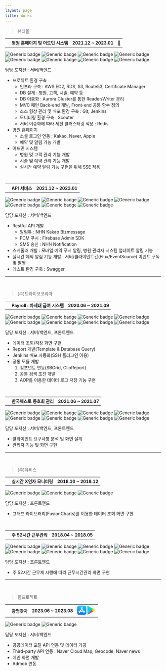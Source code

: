 ```yaml
---
layout: page
title: Works
---
```


> 뷰티올
> <br>

<table>
    <th class="th-basic2"><i class="fas fa-check"></i></th>
	<th>병원 홈페이지 및 어드민 시스템</th>
    <th class="th-basic">2021.12 ~ 2023.01</th> 
    <th><a href="https://shxrecord.tistory.com/288" title="프로젝트 회고">📝</a></th>   
</table>

![Generic badge](https://img.shields.io/badge/-SpringBoot-99ff99?style=flat&logo=spring&logoColor=black) ![Generic badge](https://img.shields.io/badge/-JAVA-cce6ff?style=flat&logo=java&logoColor=black) ![Generic badge](https://img.shields.io/badge/-Javascript-cce6ff?style=flat&logo=javascript&logoColor=black) ![Generic badge](https://img.shields.io/badge/-JSP-cce6ff?style=flat&logo=jsp&logoColor=black) ![Generic badge](https://img.shields.io/badge/-MyBatis-80c1ff?style=flat&logo=mybatis&logoColor=black) ![Generic badge](https://img.shields.io/badge/-MySQL-FA5C5C?style=flat&logo=mysql&logoColor=white)
![Generic badge](https://img.shields.io/badge/-Git-654FF0?style=flat&logo=git&logoColor=white) ![Generic badge](https://img.shields.io/badge/-Jenkins-654FF0?style=flat&logo=JENKINS&logoColor=white)

<span class="works-position">
    <i class="fas fa-check"></i>
    <span>담당 포지션</span> : 서버/백엔드
</span>

- 프로젝트 환경 구축
  - 인프라 구축 : AWS EC2, RDS, S3, Route53, Certificate Manager
  - DB 설계 : 병원, 고객, 시술, 예약 등
  - DB 이중화 : Aurora Cluster를 통한 Reader/Writer 분리
  - MVC 패턴 Back-end 개발, Front-end 공통 함수 정의
  - 소스 형상 관리 및 배포 환경 구축 : Git, Jenkins
  - 모니터링 환경 구축 : Scouter
  - 서버 이중화에 따라 세션 클러스터링 적용 : Redis
- 병원 홈페이지
  - 소셜 로그인 연동 : Kakao, Naver, Apple
  - 예약 및 알림 기능 개발
- 어드민 시스템
  - 병원 및 고객 관리 기능 개발
  - 시술 및 예약 관리 기능 개발
  - 실시간 예약 알림 기능 구현을 위해 SSE 적용

<br>

<table>
    <th class="th-basic2"><i class="fas fa-check"></i></th>
	<th>API 서비스</th>
    <th class="th-basic">2021.12 ~ 2023.01</th>    
</table>

![Generic badge](https://img.shields.io/badge/-SpringBoot-99ff99?style=flat&logo=spring&logoColor=black) ![Generic badge](https://img.shields.io/badge/-JAVA-cce6ff?style=flat&logo=java&logoColor=black) ![Generic badge](https://img.shields.io/badge/-JPA-80c1ff?style=flat&logo=jpa&logoColor=black) ![Generic badge](https://img.shields.io/badge/-MyBatis-80c1ff?style=flat&logo=mybatis&logoColor=black) ![Generic badge](https://img.shields.io/badge/-MySQL-FA5C5C?style=flat&logo=mysql&logoColor=white)
![Generic badge](https://img.shields.io/badge/-Git-654FF0?style=flat&logo=git&logoColor=white) ![Generic badge](https://img.shields.io/badge/-Jenkins-654FF0?style=flat&logo=JENKINS&logoColor=white)

<span class="works-position">
    <i class="fas fa-check"></i>
    <span>담당 포지션</span> : 서버/백엔드
</span>

- Restful API 개발
  - 알림톡 : NHN Kakao Bizmessage
  - FCM 푸시 : Firebase Admin SDK
  - SMS 송신 : NHN Notification
- 스케줄러 개발 : 모바일 예약 푸시 알림, 병원 관리자 시스템 업데이트 알림 기능
- 실시간 예약 알림 기능 개발 : 서버/클라이언트간(Flux/EventSource) 이벤트 구독 및 발행
- 테스트 환경 구축 : Swagger

---

<br>

> (주)트라이코코리아
> <br>

<table>
    <th class="th-basic2"><i class="fas fa-check"></i></th>
	<th>Payroll : 차세대 급여 시스템</th>
    <th class="th-basic">2020.06 ~ 2021.09</th>    
</table>

![Generic badge](https://img.shields.io/badge/-SpringFramework-99ff99?style=flat&logo=spring&logoColor=black) ![Generic badge](https://img.shields.io/badge/-JAVA-cce6ff?style=flat&logo=java&logoColor=black) ![Generic badge](https://img.shields.io/badge/-jquery-cce6ff?style=flat&logo=jquery&logoColor=black) ![Generic badge](https://img.shields.io/badge/-JSP-cce6ff?style=flat&logo=jsp&logoColor=black) ![Generic badge](https://img.shields.io/badge/-MyBatis-80c1ff?style=flat&logo=mybatis&logoColor=black) ![Generic badge](https://img.shields.io/badge/-Oracle-FA5C5C?style=flat&logo=oracle&logoColor=white)
![Generic badge](https://img.shields.io/badge/-SVN-654FF0?style=flat&logo=subversion&logoColor=white) ![Generic badge](https://img.shields.io/badge/-Jenkins-654FF0?style=flat&logo=JENKINS&logoColor=white)

<span class="works-position">
    <i class="fas fa-check"></i>
    <span>담당 포지션</span> : 서버/백엔드, 프론트엔드
</span>

- 데이터 조회/저장 화면 구현
- Report 개발(Template & Database Query)
- Jenkins 배포 자동화(SSH 플러그인 이용)
- 공통 모듈 개발
  1. 컴포넌트 연동(SBGrid, ClipReport)
  2. 공통 검색 조건 개발
  3. AOP를 이용한 데이터 로그 저장 기능 구현

<br>

<table>
    <th class="th-basic2"><i class="fas fa-check"></i></th>
	<th>한국훼스토 동호회 관리</th>
    <th class="th-basic">2021.06 ~ 2021.07</th>    
</table>

![Generic badge](https://img.shields.io/badge/-SpringFramework-99ff99?style=flat&logo=spring&logoColor=black) ![Generic badge](https://img.shields.io/badge/-JAVA-cce6ff?style=flat&logo=java&logoColor=black) ![Generic badge](https://img.shields.io/badge/-jquery-cce6ff?style=flat&logo=jquery&logoColor=black) ![Generic badge](https://img.shields.io/badge/-JSP-cce6ff?style=flat&logo=jsp&logoColor=black) ![Generic badge](https://img.shields.io/badge/-MyBatis-80c1ff?style=flat&logo=mybatis&logoColor=black) ![Generic badge](https://img.shields.io/badge/-Oracle-FA5C5C?style=flat&logo=oracle&logoColor=white)
![Generic badge](https://img.shields.io/badge/-SVN-654FF0?style=flat&logo=subversion&logoColor=white) ![Generic badge](https://img.shields.io/badge/-Jenkins-654FF0?style=flat&logo=JENKINS&logoColor=white)

<span class="works-position">
    <i class="fas fa-check"></i>
    <span>담당 포지션</span> : 서버/백엔드, 프론트엔드
</span>

- 클라이언트 요구사항 분석 및 화면 설계
- 관리자 기능 및 화면 구현

---

<br>

> (주)유비스
> <br>

<table>
    <th class="th-basic2"><i class="fas fa-check"></i></th>
	<th>실시간 X인자 모니터링</th>
    <th class="th-basic">2018.10 ~ 2018.12</th>    
</table>

![Generic badge](https://img.shields.io/badge/-ASP-cce6ff?style=flat&logo=ASP&logoColor=black) ![Generic badge](https://img.shields.io/badge/-Javascript-cce6ff?style=flat&logo=javascript&logoColor=black) ![Generic badge](https://img.shields.io/badge/-MSSQL-FA5C5C?style=flat&logo=MSSQL&logoColor=white)

<span class="works-position">
    <i class="fas fa-check"></i>
    <span>담당 포지션</span> : 프론트엔드
</span>

- 그래프 라이브러리(FusionCharts)를 이용한 데이터 조회 화면 구현

<br>

<table>
    <th class="th-basic2"><i class="fas fa-check"></i></th>
	<th>주 52시간 근무관리</th>
    <th class="th-basic">2018.04 ~ 2018.05</th>    
</table>

![Generic badge](https://img.shields.io/badge/-SpringFramework-99ff99?style=flat&logo=spring&logoColor=black) ![Generic badge](https://img.shields.io/badge/-JAVA-cce6ff?style=flat&logo=java&logoColor=black) ![Generic badge](https://img.shields.io/badge/-Javascript-cce6ff?style=flat&logo=javascript&logoColor=black) ![Generic badge](https://img.shields.io/badge/-JSP-cce6ff?style=flat&logo=jsp&logoColor=black) ![Generic badge](https://img.shields.io/badge/-MyBatis-80c1ff?style=flat&logo=mybatis&logoColor=black) ![Generic badge](https://img.shields.io/badge/-Oracle-FA5C5C?style=flat&logo=oracle&logoColor=white)
![Generic badge](https://img.shields.io/badge/-SVN-654FF0?style=flat&logo=subversion&logoColor=white) ![Generic badge](https://img.shields.io/badge/-Jenkins-654FF0?style=flat&logo=JENKINS&logoColor=white)

<span class="works-position">
    <i class="fas fa-check"></i>
    <span>담당 포지션</span> : 프론트엔드
</span>

- 주 52시간 근무제 시행에 따라 근무시간관리 화면 구현

---

<br>

> 팀프로젝트
> <br>

<table>    
    <th class="th-basic2"><i class="fas fa-check"></i></th>
    <th>광명찾자</th>
    <th class="th-basic">2023.06 ~ 2023.08</th>                      
    <th>
        <div style="display: flex;">
            <a class="works-store" target="_blank" href="https://apps.apple.com/kr/app/광명찾자/id6451822761"><img src='/assets/img/profile/appstore-m.png' width=30></a>
            <a class="works-store" target="_blank" href="https://play.google.com/store/apps/details?id=com.app.findgwangmyeong"><img src='/assets/img/profile/playstore-m.png' width=30></a>
        </div>
    </th>
</table>

![Generic badge](https://img.shields.io/badge/-Flutter-99ff99?style=flat&logo=Flutter&logoColor=black) ![Generic badge](https://img.shields.io/badge/-Dart-cce6ff?style=flat&logo=Dart&logoColor=black)

<span class="works-position">
    <i class="fas fa-check"></i>
    <span>담당 포지션</span> : 서버/백엔드
</span>

- 공공데이터 포탈 API 연동 및 데이터 가공
- Third-party API 연동 : Naver Cloud Map, Geocode, Naver news
- 메인 화면 개발
- Admob 연동
